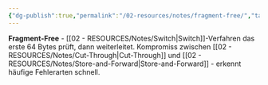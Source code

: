```yaml
---
{"dg-publish":true,"permalink":"/02-resources/notes/fragment-free/","tags":["informatik/netzwerk/switch/verfahren","weiterleitung/kompromiss","informatik/netzwerk/hardware"],"noteIcon":"","updated":"2025-10-29T12:59:06.126+01:00"}
---
```



**Fragment-Free** - [[02 - RESOURCES/Notes/Switch\|Switch]]-Verfahren das erste 64 Bytes prüft, dann weiterleitet.
Kompromiss zwischen [[02 - RESOURCES/Notes/Cut-Through\|Cut-Through]] und [[02 - RESOURCES/Notes/Store-and-Forward\|Store-and-Forward]] - erkennt häufige Fehlerarten schnell.
